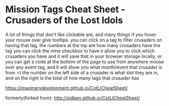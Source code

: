 Mission Tags Cheat Sheet - Crusaders of the Lost Idols
==================

A lot of things that don't like clickable are, and many things if you hover your mouse over give tooltips.
you can click on a tag to filter crusaders on having that tag.
the numbers at the top are how many crusaders have the tag
you can click the mine checkbox to have it allow you to click which crusaders you have
and it will save that in your browser storage locally, or you can get a code at the bottom of the page to use from anywhere
mouse over any event tag, and it will show you what month/event that crusader is from =)
the number on the left side of a crusader is what slot they are in, and on the right is the total of how many tags that crusader has

https://imaginarydevelopment.github.io/CotLICheatSheet/



formerly(forked from):
http://sidben.github.io/CotLICheatSheet/
